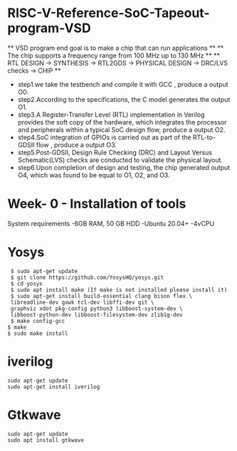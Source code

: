 # RISC-V-Reference-SoC-Tapeout-program-VSD


   ** VSD program end goal is to make a chip that can run applications **
   ** The chip supports a frequency range from 100 MHz up to 130 MHz **
   **  RTL DESIGN ->  SYNTHESIS  -> RTL2GDS -> PHYSICAL DESIGN -> DRC/LVS checks -> CHIP  **


  - step1.we take the testbench and compile it with GCC , produce a output O0.
  - step2.According to the specifications, the C model generates the output O1.
  - step3.A Register-Transfer Level (RTL) implementation in Verilog provides the soft copy of the hardware, which                  integrates the processor and peripherals within a typical SoC design flow, produce a output O2.
  - step4.SoC integration of GPIOs is carried out as part of the RTL-to-GDSII flow , produce a output O3.
  - step5.Post-GDSII, Design Rule Checking (DRC) and Layout Versus Schematic(LVS) checks are conducted to validate the            physical layout.
  - step6.Upon completion of design and testing, the chip generated output O4, which was found to be equal 
         to O1, O2, and O3.
    


 # Week- 0 - Installation of tools 

  System requirements
     -6GB RAM, 50 GB HDD
     -Ubuntu 20.04+
     -4vCPU
     

  # Yosys 
     $ sudo apt-get update
     $ git clone https://github.com/YosysHQ/yosys.git
     $ cd yosys
     $ sudo apt install make (If make is not installed please install it)
     $ sudo apt-get install build-essential clang bison flex \
     libreadline-dev gawk tcl-dev libffi-dev git \
     graphviz xdot pkg-config python3 libboost-system-dev \
     libboost-python-dev libboost-filesystem-dev zlib1g-dev
     $ make config-gcc
    $ make
    $ sudo make install
   

  # iverilog
    sudo apt-get update
    sudo apt-get install iverilog

  # Gtkwave 
    sudo apt-get update
    sudo apt install gtkwave
 
 
